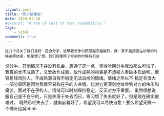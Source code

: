 ```yaml
---
layout: post
title: "终于结束啦"
date: 2020-03-10
#excerpt: "A ton of text to test readability."
tags: 
    - xjb写
comments: true
---
```


    这几个月关于我们最终一定会分手、迟早要分手的预感越来越强烈，我一直不能接受在吵架的时候选择结束，但是想了想，我们好像除了吵架的时候有机会
说分手，其他情况下并没有机会，想通了这一点，觉得吵架分手就没那么可怕了。
    我真的太不成熟了，又爱故作成熟，故作成熟的初衷是不想被人看破本质幼稚、很容易轻信别人。不成熟源自我不稳定无法自控的情绪。情绪之所以不
稳定有很大一部分原因是因为我很容易和在乎的人共情，比对方更深刻地体会到对方的快乐和痛苦。面对不在乎的人，情绪可以时刻保持稳定，反正对方不重要。
    虽然很想说服自己是不在乎的，只是失落于失去而已，等习惯了失去就好了，但是现在确实很难过。
    既然已经失去了，就向前看好了，希望我可以尽快自愈！要么希望天赐一个帅哥给窝hhhh




